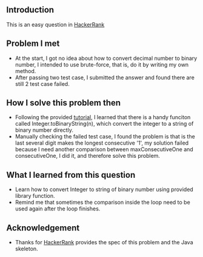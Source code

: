 ## Introduction
This is an easy question in [HackerRank](https://www.hackerrank.com/challenges/30-binary-numbers)

## Problem I met
- At the start, I got no idea about how to convert decimal number to binary number, I intended to use brute-force, that is, do it by writing my own method.
- After passing two test case, I submitted the answer and found there are still 2 test case failed.

## How I solve this problem then
- Following the provided [tutorial](https://www.hackerrank.com/challenges/30-binary-numbers/tutorial), I learned that there is a handy funciton called Integer.toBinaryString(n), which convert the integer to a string of binary number directly.
- Manually checking the failed test case, I found the problem is that is the last several digit makes the longest consecutive '1', my solution failed because I need another comparison between maxConsecutiveOne and consecutiveOne, I did it, and therefore solve this problem.

## What I learned from this question
- Learn how to convert Integer to string of binary number using provided library function.
- Remind me that sometimes the comparison inside the loop need to be used again after the loop finishes.

## Acknowledgement
- Thanks for [HackerRank](https://www.hackerrank.com) provides the spec of this problem and the Java skeleton.
